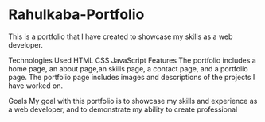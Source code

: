 # Rahulkaba-Portfolio

This is a portfolio that I have created to showcase my skills as a web developer.

Technologies Used
HTML
CSS
JavaScript
Features
The portfolio includes a home page, an about page,an skills page, a contact page, and a portfolio page. The portfolio page includes images and descriptions of the projects I have worked on.

Goals
My goal with this portfolio is to showcase my skills and experience as a web developer, and to demonstrate my ability to create professional
